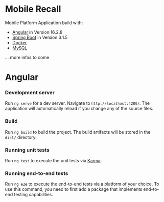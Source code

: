 # Mobile Recall

Mobile Platform Application build with:
- [Angular](https://angular.io/) in Version 16.2.8
- [Spring Boot](https://spring.io/projects/spring-boot) in Version 3.1.5
- [Docker](https://www.docker.com/)
- [MySQL](https://www.mysql.com/)

... more infos to come

# Angular
### Development server
Run `ng serve` for a dev server. 
Navigate to `http://localhost:4200/`. 
The application will automatically reload if you change any of the source files.

### Build
Run `ng build` to build the project. 
The build artifacts will be stored in the `dist/` directory.

### Running unit tests
Run `ng test` to execute the unit tests via [Karma](https://karma-runner.github.io).

### Running end-to-end tests
Run `ng e2e` to execute the end-to-end tests via a platform of your choice. 
To use this command, you need to first add a package that implements end-to-end testing capabilities.
